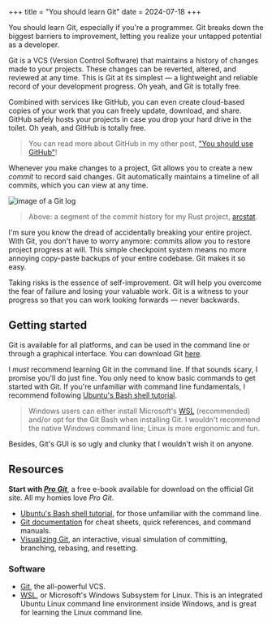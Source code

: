 +++
title = "You should learn Git"
date = 2024-07-18
+++

You should learn Git, especially if you're a programmer. Git breaks down the biggest barriers to improvement, letting you realize your untapped potential as a developer.

Git is a VCS (Version Control Software) that maintains a history of changes made to your projects. These changes can be reverted, altered, and reviewed at any time. This is Git at its simplest — a lightweight and reliable record of your development progress. Oh yeah, and Git is totally free.

Combined with services like GitHub, you can even create cloud-based copies of your work that you can freely update, download, and share. GitHub safely hosts your projects in case you drop your hard drive in the toilet. Oh yeah, and GitHub is totally free.

> You can read more about GitHub in my other post, ["You should use GitHub"](@/blog/you-should-use-github.md)!

Whenever you make changes to a project, Git allows you to create a new _commit_ to record said changes. Git automatically maintains a timeline of all commits, which you can view at any time.

<img src="/blog/arcstat-git-log.png" alt="image of a Git log" />

> Above: a segment of the commit history for my Rust project, [arcstat](https://github.com/massivebird/arcstat).

I'm sure you know the dread of accidentally breaking your entire project. With Git, you don't have to worry anymore: commits allow you to restore project progress at will. This simple checkpoint system means no more annoying copy-paste backups of your entire codebase. Git makes it so easy.

Taking risks is the essence of self-improvement. Git will help you overcome the fear of failure and losing your valuable work. Git is a witness to your progress so that you can work looking forwards — never backwards.

## Getting started

Git is available for all platforms, and can be used in the command line or through a graphical interface. You can download Git [here](https://git-scm.com/).

I _must_ recommend learning Git in the command line. If that sounds scary, I promise you'll do just fine. You only need to know basic commands to get started with Git. If you're unfamiliar with command line fundamentals, I recommend following [Ubuntu's Bash shell tutorial](https://ubuntu.com/tutorials/command-line-for-beginners#1-overview).

> Windows users can either install Microsoft's [WSL](https://ubuntu.com/desktop/wsl) (recommended) and/or opt for the Git Bash when installing Git. I wouldn't recommend the native Windows command line; Linux is more ergonomic and fun.

Besides, Git's GUI is so ugly and clunky that I wouldn't wish it on anyone.

## Resources

__Start with [_Pro Git_](https://git-scm.com/book/en/v2)__, a free e-book available for download on the official Git site. All my homies love _Pro Git_.

+ [Ubuntu's Bash shell tutorial](https://ubuntu.com/tutorials/command-line-for-beginners#1-overview), for those unfamiliar with the command line.
+ [Git documentation](https://git-scm.com/docs) for cheat sheets, quick references, and command manuals.
+ [Visualizing Git](https://git-school.github.io/visualizing-git/), an interactive, visual simulation of committing, branching, rebasing, and resetting.

### Software

+ [Git](https://git-scm.com/), the all-powerful VCS.
+ [WSL](https://ubuntu.com/desktop/wsl), or Microsoft's Windows Subsystem for Linux. This is an integrated Ubuntu Linux command line environment inside Windows, and is great for learning the Linux command line.
